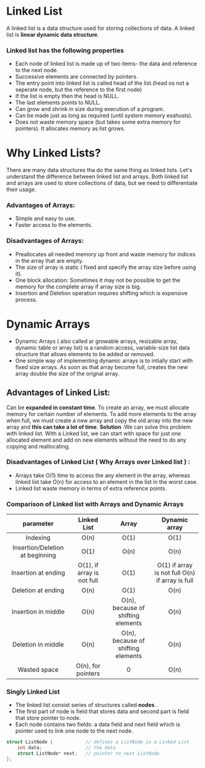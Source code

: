# Linked List
A linked list is a data structure used for storing collections of data. A linked list is **linear dynamic data structure**. 
### Linked list has the following properties
* Each node of linked list is made up of two items- the data and reference to the next node. 
* Successive elements are connected by pointers.
* The entry point into linked list is called head of the list.(head os not a seperate node, but the reference to the first node)
* If the list is empty then the head is NULL.
* The last elements points to NULL.
* Can grow and shrink in size during execution of a program.
* Can be made just as long as required (until system memory exahusts).
* Does not waste memory space (but takes some extra memory for pointers). It allocates memory as list grows.

# Why Linked Lists?
There are many data structures tha do the same thing as linked lists. Let's understand the difference between linked list and arrays. Both linked list and arrays are used to store collections of data, but we need to differentiate their usage.

### Advantages of Arrays:
* Simple and easy to use.
* Faster access to the elements.

### Disadvantages of Arrays:
* Preallocates all needed memory up front and waste memory for indices in the array that are empty.
* The size of array is static ( fixed and specify the array size before using it).
* One block allocation: Sometimes it may not be possible to get the memory for the complete array if array size is big.
* Insertion and Deletion operation requires shifting which is expensive process.

# Dynamic Arrays
* Dynamic Arrays ( also called ar growable arrays, resizable array, dynamic table or array list) is a random access, variable-size list data structure that allows elements to be added or removed.
* One simple way of implementing dynamic arrays is to intially start with fixed size arrays.  As soon as that array become full, creates the new array double the size of the orignal array.

## Advantages of Linked List:
Can be **expanded in constant time**. To create an array, we must allocate memory for certain number of elements. To add more elements to the array when full, we must create a new array and copy the old array into the new array and **this can take a lot of time**.
**Solution** :We can solve this problem with linked list. With a Linked list, we can start with space for just one allocated element and add on new elements without the need to do any copying and reallocating.
### Disadvantages of Linked List ( Why Arrays over Linked list ) :
* Arrays take O(1) time to access the any element in the array, whereas linked list take O(n) for access to an element in the list in the worst case.
* Linked list waste memory in terms of extra reference points.

### Comparison of Linked list with Arrays and Dynamic Arrays
|            parameter            |         Linked List        |                Array               |                  Dynamic array                  |
|:-------------------------------:|:--------------------------:|:----------------------------------:|:-----------------------------------------------:|
|             Indexing            |            O(n)            |                O(1)                |                       O(1)                      |
| Insertion/Deletion at beginning |            O(1)            |                O(n)                |                       O(n)                      |
|       Insertion at ending       | O(1), if array is not full |                O(1)                | O(1) if array is not full O(n) if array is full |
|        Deletion at ending       |            O(n)            |                O(1)                |                       O(n)                      |
|       Insertion in middle       |            O(n)            | O(n), because of shifting elements |                       O(n)                      |
|        Deletion in middle       |            O(n)            | O(n), because of shifting elements |                       O(n)                      |
|           Wasted space          |     O(n), for pointers     |                  0                 |                       O(n)                      |

### Singly Linked List
* The linked list consist series of structures called **nodes** .
* The first part of node is field that stores data and second part is field that store pointer to node.
* Each node contains two fields: a data field and next field which is pointer used to link one node to the next node.

```c++
struct ListNode {            // defines a ListNode in a Linked List
    int data;                // the data
    struct ListNode* next;   // pointer to next ListNode
};
```
